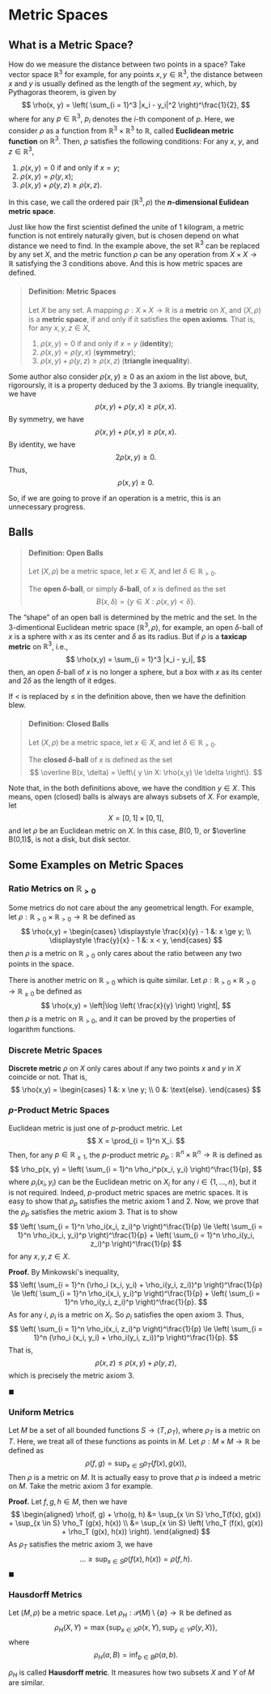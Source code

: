 # Metric Spaces

## What is a Metric Space?

How do we measure the distance between two points in a space? Take vector space $\mathbb R^3$ for example, for any points $x, y \in \mathbb R^3$, the distance between $x$ and $y$ is usually defined as the length of the segment $xy$, which, by Pythagoras theorem, is given by
$$
\rho(x, y) = \left( \sum_{i = 1}^3 |x_i - y_i|^2 \right)^\frac{1}{2},
$$
where for any $p \in \mathbb R^3$, $p_i$ denotes the $i$-th component of $p$. Here, we consider $\rho$ as a function from $\mathbb R^3 \times \mathbb R^3$ to $\mathbb R$, called **Euclidean metric function** on $\mathbb R^3$. Then, $\rho$ satisfies the following conditions: For any $x$, $y$, and $z \in \mathbb R^3$,

1. $\rho(x, y) = 0$ if and only if $x = y$;
2. $\rho(x, y) = \rho(y, x)$;
3. $\rho(x, y) + \rho(y, z) \ge \rho(x, z)$.

In this case, we call the ordered pair $(\mathbb R^3, \rho)$ the **$n$-dimensional Eulidean metric space**.

Just like how the first scientist defined the unite of 1 kilogram, a metric function is not entirely naturally given, but is chosen depend on what distance we need to find. In the example above, the set $\mathbb R^3$ can be replaced by any set $X$, and the metric function $\rho$ can be any operation from $X \times X \to \mathbb R$ satisfying the 3 conditions above. And this is how metric spaces are defined.


> #### Definition: Metric Spaces
>
> Let $X$ be any set. A mapping $\rho: X \times X \to \mathbb R$ is a **metric** on $X$, and $(X, \rho)$ is a **metric space**, if and only if it satisfies the **open axioms**. That is, for any $x, y, z \in X$,
>
> 1. $\rho(x, y) = 0$ if and only if $x = y$ (**identity**);
> 2. $\rho(x, y) = \rho(y, x)$ (**symmetry**);
> 3. $\rho(x, y) + \rho(y, z) \ge \rho(x, z)$ (**triangle inequality**).
>


Some author also consider $\rho(x, y) \ge 0$ as an axiom in the list above, but, rigoroursly, it is a property deduced by the 3 axioms. By triangle inequality, we have
$$
\rho(x, y) + \rho(y, x) \ge \rho (x, x).
$$
By symmetry, we have
$$
\rho(x, y) + \rho(x,y) \ge \rho(x, x).
$$
By identity, we have
$$
2\rho (x,y) \ge 0.
$$
Thus,
$$
\rho(x,y) \ge 0.
$$

So, if we are going to prove if an operation is a metric, this is an unnecessary progress.

## Balls

> #### Definition: Open Balls
>
> Let $(X, \rho)$ be a metric space, let $x \in X$, and let $\delta \in \mathbb R_{> 0}$.
>
> The **open $\delta$-ball**, or simply **$\delta$-ball**, of $x$ is defined as the set
> $$
> B(x, \delta) = \left\{ y \in X: \rho(x,y) < \delta \right\}.
> $$

The “shape” of an open ball is determined by the metric and the set. In the 3-dimentional Euclidean metric space $(\mathbb R^3, \rho)$, for example, an open $\delta$-ball of $x$ is a sphere with $x$ as its center and $\delta$ as its radius. But if $\rho$ is a **taxicap metric** on $\mathbb R^3$, i.e.,
$$
\rho(x,y) = \sum_{i = 1}^3 |x_i - y_i|,
$$
then, an open $\delta$-ball of $x$ is no longer a sphere, but a box with $x$ as its center and $2\delta$ as the length of it edges.

If $<$ is replaced by $\le$ in the definition above, then we have the definition blew.

> #### Definition: Closed Balls
>
> Let $(X, \rho)$ be a metric space, let $x \in X$, and let $\delta \in \mathbb R_{> 0}$.
>
> The **closed $\delta$-ball** of $x$ is defined as the set
> $$
> \overline B(x, \delta) = \left\{ y \in X: \rho(x,y) \le \delta \right\}.
> $$

Note that, in the both definitions above, we have the condition $y \in X$. This means, open (closed) balls is always are always subsets of $X$. For example, let
$$
X = [0 , 1] \times [0,1],
$$
and let $\rho$ be an Euclidean metric on $X$. In this case, $B(0,1)$, or $\overline B(0,1)$, is not a disk, but disk sector.

## Some Examples on Metric Spaces

### Ratio Metrics on $\mathbb R_{> 0}$

Some metrics do not care about the any geometrical length. For example, let $\rho: \mathbb R_{> 0} \times \mathbb R_{> 0} \to \mathbb R$ be defined as
$$
\rho(x,y) =
\begin{cases}
\displaystyle \frac{x}{y} - 1 &: x \ge y; \\
\displaystyle \frac{y}{x} - 1 &: x < y,
\end{cases}
$$
then $\rho$ is a metric on $\mathbb R_{> 0}$ only cares about the ratio between any two points in the space.

There is another metric on $\mathbb R_{> 0}$ which is quite similar. Let $\rho: \mathbb R_{> 0} \times \mathbb R_{> 0} \to \mathbb R_{\ge 0}$ be defined as
$$
\rho(x,y) = \left|\log \left( \frac{x}{y} \right) \right|,
$$
then $\rho$ is a metric on $\mathbb R_{> 0}$, and it can be proved by the properties of logarithm functions.

### Discrete Metric Spaces

**Discrete metric** $\rho$ on $X$ only cares about if any two points $x$ and $y$ in $X$ coincide or not. That is,
$$
\rho(x,y) =
\begin{cases}
1 &: x \ne y; \\
0 &: \text{else}.
\end{cases}
$$

### $p$-Product Metric Spaces

Euclidean metric is just one of $p$-product metric. Let
$$
X = \prod_{i = 1}^n X_i.
$$
Then, for any $p \in \mathbb R_{\ge 1}$, the $p$-product metric $\rho_p: \mathbb R^n \times \mathbb R^n \to \mathbb R$ is defined as
$$
\rho_p(x, y) = \left( \sum_{i = 1}^n \rho_i^p(x_i, y_i) \right)^\frac{1}{p},
$$
where $\rho_i(x_i, y_i)$ can be the Euclidean metric on $X_i$ for any $i \in \{1, \ldots, n\}$, but it is not required. Indeed, $p$-product metric spaces are metric spaces. It is easy to show that $\rho_p$ satisfies the metric axiom 1 and 2. Now, we prove that the $\rho_p$ satisfies the metric axiom 3. That is to show
$$
\left( \sum_{i = 1}^n \rho_i(x_i, z_i)^p \right)^\frac{1}{p} \le \left( \sum_{i = 1}^n \rho_i(x_i, y_i)^p \right)^\frac{1}{p} + \left( \sum_{i = 1}^n \rho_i(y_i, z_i)^p \right)^\frac{1}{p}
$$
for any $x,y,z \in X$.

**Proof.** By Minkowski's inequality,
$$
\left( \sum_{i = 1}^n (\rho_i (x_i, y_i) + \rho_i(y_i, z_i))^p \right)^\frac{1}{p} \le \left( \sum_{i = 1}^n \rho_i(x_i, y_i)^p \right)^\frac{1}{p} + \left( \sum_{i = 1}^n \rho_i(y_i, z_i)^p \right)^\frac{1}{p}.
$$
As for any $i$, $\rho_i$ is a metric on $X_i$. So $\rho_i$ satisfies the open axiom 3. Thus,
$$
\left( \sum_{i = 1}^n \rho_i(x_i, z_i)^p \right)^\frac{1}{p} \le \left( \sum_{i = 1}^n (\rho_i (x_i, y_i) + \rho_i(y_i, z_i))^p \right)^\frac{1}{p}.
$$
That is,
$$
\rho(x, z) \le \rho(x,y) + \rho(y,z),
$$
which is precisely the metric axiom 3.

$\blacksquare$

### Uniform Metrics

Let $M$ be a set of all bounded functions $S \to (T, \rho_T)$, where $\rho_T$ is a metric on $T$. Here, we treat all of these functions as points in $M$. Let $\rho: M \times M \to \mathbb R$ be defined as
$$
\rho(f,g) = \sup_{x \in S} \rho_T(f(x), g(x)),
$$
Then $\rho$ is a metric on $M$. It is actually easy to prove that $\rho$ is indeed a metric on $M$. Take the metric axiom 3 for example.

**Proof.** Let $f, g, h \in M$, then we have
$$
\begin{aligned}
\rho(f, g) + \rho(g, h) &= \sup_{x \in S} \rho_T(f(x), g(x)) + \sup_{x \in S} \rho_T (g(x), h(x)) \\
&= \sup_{x \in S} \left( \rho_T (f(x), g(x)) + \rho_T (g(x), h(x)) \right).
\end{aligned}
$$
As $\rho_T$ satisfies the metric axiom 3, we have
$$
\ldots \ge \sup_{x \in S} \rho(f(x), h(x)) = \rho(f,h).
$$
$\blacksquare$

### Hausdorff Metrics

Let $(M, \rho)$ be a metric space. Let $\rho_H: \mathcal P(M) \setminus \{\emptyset\} \to \mathbb R$ be defined as
$$
\rho_H(X, Y) = \max \left\{ \sup_{x \in X} \rho(x, Y), \sup_{y \in Y} \rho (y, X) \right\},
$$
where
$$
\rho_H(a, B) = \inf_{b \in B} \rho(a,b).
$$

$\rho_H$ is called **Hausdorff metric**. It measures how two subsets $X$ and $Y$ of $M$ are similar.

